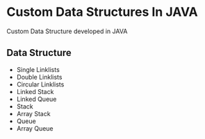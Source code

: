 # Custom Data Structures In JAVA
Custom Data Structure developed in JAVA

Data Structure
--------------
- Single Linklists
- Double Linklists
- Circular Linklists
- Linked Stack
- Linked Queue
- Stack
- Array Stack
- Queue
- Array Queue

